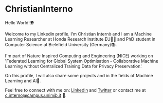 # ChristianInterno

Hello World!🌍

Welcome to my Linkedin profile, I'm Christian Internò and I am a Machine Learning Researcher at Honda Research Institute EU👨‍💻 and PhD student in Computer Science at Bielefield University (Germany)📚. 

I'm part of Nature Inspired Computing and Engineering (NICE) working on 'Federated Learning for Global System Optimisation - Collaborative Machine Learning without Centralized Training Data for Privacy Preservation.'

On this profile, I will also share some projects and in the fields of Machine Learning and AI🤖. 


Feel free to connect with me on:
[Linkedin](www.linkedin.com/in/christian-interno)
and 
[Twitter](https://twitter.com/ChristianInte16)
or contact me at c.interno@campus.unimib.it 🦜.
